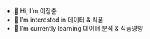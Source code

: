- 👋 Hi, I’m 이장춘
- 👀 I’m interested in 데이터 & 식품
- 🌱 I’m currently learning 데이터 분석 & 식품영양

<!---
jangchoonlee/jangchoonlee is a ✨ special ✨ repository because its `README.md` (this file) appears on your GitHub profile.
You can click the Preview link to take a look at your changes.
--->
